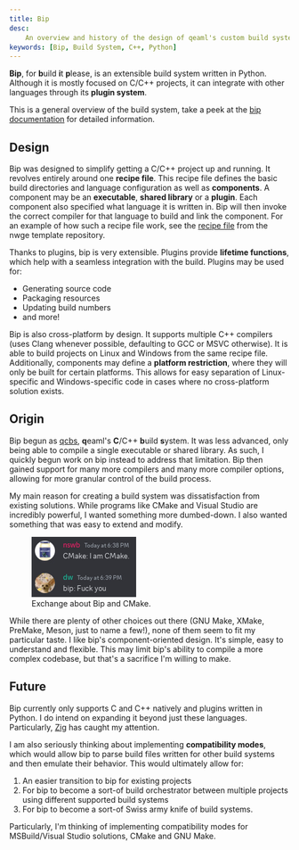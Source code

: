 ```yaml
---
title: Bip
desc:
    An overview and history of the design of qeaml's custom build system, bip.
keywords: [Bip, Build System, C++, Python]
---
```


**Bip**, for **b**uild **i**t **p**lease, is an extensible build system written
in Python. Although it is mostly focused on C/C++ projects, it can integrate
with other languages through its **plugin system**.

This is a general overview of the build system, take a peek at the [bip
documentation] for detailed information.

## Design

Bip was designed to simplify getting a C/C++ project up and running. It revolves
entirely around one **recipe file**. This recipe file defines the basic build
directories and language configuration as well as **components**. A component
may be an **executable**, **shared library** or a **plugin**. Each component
also specified what language it is written in. Bip will then invoke the correct
compiler for that language to build and link the component. For an example of
how such a recipe file work, see the [recipe file][nwge-template recipe] from
the nwge template repository.

Thanks to plugins, bip is very extensible. Plugins provide **lifetime
functions**, which help with a seamless integration with the build. Plugins may
be used for:

* Generating source code
* Packaging resources
* Updating build numbers
* and more!

Bip is also cross-platform by design. It supports multiple C++ compilers (uses
Clang whenever possible, defaulting to GCC or MSVC otherwise). It is able to
build projects on Linux and Windows from the same recipe file. Additionally,
components may define a **platform restriction**, where they will only be built
for certain platforms. This allows for easy separation of Linux-specific and
Windows-specific code in cases where no cross-platform solution exists.

## Origin

Bip begun as [qcbs], **q**eaml's **C**/C++ **b**uild **s**ystem. It was less
advanced, only being able to compile a single executable or shared library. As
such, I quickly begun work on bip instead to address that limitation. Bip then
gained support for many more compilers and many more compiler options, allowing
for more granular control of the build process.

My main reason for creating a build system was dissatisfaction from existing
solutions. While programs like CMake and Visual Studio are incredibly powerful,
I wanted something more dumbed-down. I also wanted something that was easy to
extend and modify.

<figure>
    <img src="/static/Img/bip.jpg" alt="Discord screenshot" />
    <figcaption>
        Exchange about Bip and CMake.
    </figcaption>
</figure>

While there are plenty of other choices out there (GNU Make, XMake, PreMake,
Meson, just to name a few!), none of them seem to fit my particular taste.
I like bip's component-oriented design. It's simple, easy to understand and
flexible. This may limit bip's ability to compile a more complex codebase, but
that's a sacrifice I'm willing to make.

## Future

Bip currently only supports C and C++ natively and plugins written in Python. I
do intend on expanding it beyond just these languages. Particularly, [Zig] has
caught my attention.

I am also seriously thinking about implementing **compatibility modes**, which
would allow bip to parse build files written for other build systems and then
emulate their behavior. This would ultimately allow for:

1. An easier transition to bip for existing projects
2. For bip to become a sort-of build orchestrator between multiple projects
   using different supported build systems
3. For bip to become a sort-of Swiss army knife of build systems.

Particularly, I'm thinking of implementing compatibility modes for
MSBuild/Visual Studio solutions, CMake and GNU Make.

[bip documentation]:
    https://codeberg.org/q/bip/src/branch/main/doc
[nwge-template recipe]:
    https://github.com/qeaml/nwge-template/blob/main/recipe.toml
[qcbs]: https://github.com/qeaml/bs
[Zig]: https://ziglang.org
